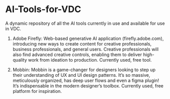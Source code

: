 # AI-Tools-for-VDC
A dynamic repository of all the AI tools currently in use and available for use in VDC.

1. Adobe Firefly: Web-based generative AI application (firefly.adobe.com), introducing new ways to create content for creative professionals, business professionals, and general users. Creative professionals will also find advanced creative controls, enabling them to deliver high-quality work from ideation to production. Currently used, free tool.

2. Mobbin: Mobbin is a game-changer for designers looking to step up their understanding of UX and UI design patterns. It’s so massive, meticulously organized, has deep user flows and even a figma plugin! It’s indispensable in the modern designer’s toolbox. Currently used, free platform for inspiration. 

